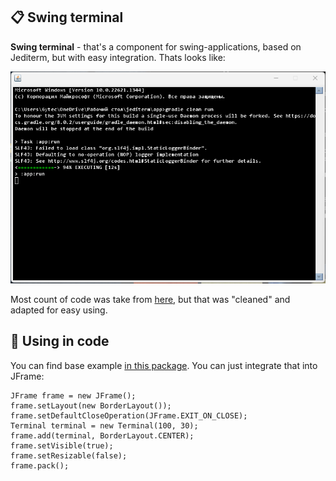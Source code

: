 ## :clipboard: Swing terminal
**Swing terminal** - that's a component for swing-applications, based on Jediterm, but with easy integration.
Thats looks like:

![alt text](https://github.com/Jankbyte/swing-terminal/blob/main/images/terminal.png)

Most count of code was take from [here], but that was "cleaned" and adapted for easy using.
## :hammer: Using in code
You can find base example [in this package]. You can just integrate that into JFrame:
```
JFrame frame = new JFrame();
frame.setLayout(new BorderLayout());
frame.setDefaultCloseOperation(JFrame.EXIT_ON_CLOSE);
Terminal terminal = new Terminal(100, 30);
frame.add(terminal, BorderLayout.CENTER);
frame.setVisible(true);
frame.setResizable(false);
frame.pack();
```
[here]: https://github.com/JetBrains/jediterm
[in this package]: https://github.com/Jankbyte/swing-terminal/tree/main/app/src/main/java/ru/jankbyte/terminal
